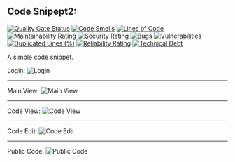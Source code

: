 ## Code Snipept2:
[![Quality Gate Status](https://sonarcloud.io/api/project_badges/measure?project=Snipet-ir_Snippet2&metric=alert_status)](https://sonarcloud.io/summary/new_code?id=Snipet-ir_Snippet2) [![Code Smells](https://sonarcloud.io/api/project_badges/measure?project=Snipet-ir_Snippet2&metric=code_smells)](https://sonarcloud.io/summary/new_code?id=Snipet-ir_Snippet2) [![Lines of Code](https://sonarcloud.io/api/project_badges/measure?project=Snipet-ir_Snippet2&metric=ncloc)](https://sonarcloud.io/summary/new_code?id=Snipet-ir_Snippet2) [![Maintainability Rating](https://sonarcloud.io/api/project_badges/measure?project=Snipet-ir_Snippet2&metric=sqale_rating)](https://sonarcloud.io/summary/new_code?id=Snipet-ir_Snippet2) [![Security Rating](https://sonarcloud.io/api/project_badges/measure?project=Snipet-ir_Snippet2&metric=security_rating)](https://sonarcloud.io/summary/new_code?id=Snipet-ir_Snippet2) [![Bugs](https://sonarcloud.io/api/project_badges/measure?project=Snipet-ir_Snippet2&metric=bugs)](https://sonarcloud.io/summary/new_code?id=Snipet-ir_Snippet2) [![Vulnerabilities](https://sonarcloud.io/api/project_badges/measure?project=Snipet-ir_Snippet2&metric=vulnerabilities)](https://sonarcloud.io/summary/new_code?id=Snipet-ir_Snippet2) [![Duplicated Lines (%)](https://sonarcloud.io/api/project_badges/measure?project=Snipet-ir_Snippet2&metric=duplicated_lines_density)](https://sonarcloud.io/summary/new_code?id=Snipet-ir_Snippet2) [![Reliability Rating](https://sonarcloud.io/api/project_badges/measure?project=Snipet-ir_Snippet2&metric=reliability_rating)](https://sonarcloud.io/summary/new_code?id=Snipet-ir_Snippet2) [![Technical Debt](https://sonarcloud.io/api/project_badges/measure?project=Snipet-ir_Snippet2&metric=sqale_index)](https://sonarcloud.io/summary/new_code?id=Snipet-ir_Snippet2)

A simple code snippet.

Login:
![Login](docs/login.png "Login")

---

Main View:
![Main View](docs/main.png "Main View")

---

Code View:
![Code View](docs/code-view.png "Code View")

---

Code Edit:
![Code Edit](docs/code-edit.png "Code Edit")

---

Public Code:
![Public Code](docs/public-code.png "Public Code")
